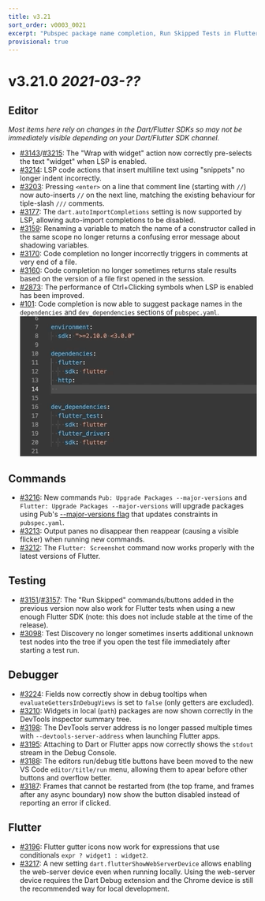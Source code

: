 ```yaml
---
title: v3.21
sort_order: v0003_0021
excerpt: "Pubspec package name completion, Run Skipped Tests in Flutter, ..."
provisional: true
---
```


# v3.21.0 *2021-03-??*

## Editor

_Most items here rely on changes in the Dart/Flutter SDKs so may not be immediately visible depending on your Dart/Flutter SDK channel._

- [#3143](https://github.com/Dart-Code/Dart-Code/issues/3143)/[#3215](https://github.com/Dart-Code/Dart-Code/issues/3215): The "Wrap with widget" action now correctly pre-selects the text "widget" when LSP is enabled.
- [#3214](https://github.com/Dart-Code/Dart-Code/issues/3214): LSP code actions that insert multiline text using "snippets" no longer indent incorrectly.
- [#3203](https://github.com/Dart-Code/Dart-Code/issues/3203): Pressing `<enter>` on a line that comment line (starting with `//`) now auto-inserts `//` on the next line, matching the existing behaviour for tiple-slash `///` comments.
- [#3177](https://github.com/Dart-Code/Dart-Code/issues/3177): The `dart.autoImportCompletions` setting is now supported by LSP, allowing auto-import completions to be disabled.
- [#3159](https://github.com/Dart-Code/Dart-Code/issues/3159): Renaming a variable to match the name of a constructor called in the same scope no longer returns a confusing error message about shadowing variables.
- [#3170](https://github.com/Dart-Code/Dart-Code/issues/3170): Code completion no longer incorrectly triggers in comments at very end of a file.
- [#3160](https://github.com/Dart-Code/Dart-Code/issues/3160): Code completion no longer sometimes returns stale results based on the version of a file first opened in the session.
- [#2873](https://github.com/Dart-Code/Dart-Code/issues/2873): The performance of Ctrl+Clicking symbols when LSP is enabled has been improved.
- [#101](https://github.com/Dart-Code/Dart-Code/issues/101): Code completion is now able to suggest package names in the `dependencies` and `dev_dependencies` sections of `pubspec.yaml`.
  <br /><img src="/images/release_notes/v3.21/package_name_completion.gif" width="490" height="284" />

## Commands

- [#3216](https://github.com/Dart-Code/Dart-Code/issues/3216): New commands `Pub: Upgrade Packages --major-versions` and `Flutter: Upgrade Packages --major-versions` will upgrade packages using Pub's [--major-versions flag](https://dart.dev/tools/pub/cmd/pub-upgrade#--major-versions) that updates constraints in `pubspec.yaml`.
- [#3213](https://github.com/Dart-Code/Dart-Code/issues/3213): Output panes no disappear then reappear (causing a visible flicker) when running new commands.
- [#3212](https://github.com/Dart-Code/Dart-Code/issues/3212): The `Flutter: Screenshot` command now works properly with the latest versions of Flutter.

## Testing

- [#3151](https://github.com/Dart-Code/Dart-Code/issues/3151)/[#3157](https://github.com/Dart-Code/Dart-Code/issues/3157): The "Run Skipped" commands/buttons added in the previous version now also work for Flutter tests when using a new enough Flutter SDK (note: this does not include stable at the time of the release).
- [#3098](https://github.com/Dart-Code/Dart-Code/issues/3098): Test Discovery no longer sometimes inserts additional unknown test nodes into the tree if you open the test file immediately after starting a test run.

## Debugger

- [#3224](https://github.com/Dart-Code/Dart-Code/issues/3224): Fields now correctly show in debug tooltips when `evaluateGettersInDebugViews` is set to `false` (only getters are excluded).
- [#3210](https://github.com/Dart-Code/Dart-Code/issues/3210): Widgets in local (`path`) packages are now shown correctly in the DevTools inspector summary tree.
- [#3198](https://github.com/Dart-Code/Dart-Code/issues/3198): The DevTools server address is no longer passed multiple times with `--devtools-server-address` when launching Flutter apps.
- [#3195](https://github.com/Dart-Code/Dart-Code/issues/3195): Attaching to Dart or Flutter apps now correctly shows the `stdout` stream in the Debug Console.
- [#3188](https://github.com/Dart-Code/Dart-Code/issues/3188): The editors run/debug title buttons have been moved to the new VS Code `editor/title/run` menu, allowing them to apear before other buttons and overflow better.
- [#3187](https://github.com/Dart-Code/Dart-Code/issues/3187): Frames that cannot be restarted from (the top frame, and frames after any async boundary) now show the button disabled instead of reporting an error if clicked.

## Flutter

- [#3196](https://github.com/Dart-Code/Dart-Code/issues/3196): Flutter gutter icons now work for expressions that use conditionals `expr ? widget1 : widget2`.
- [#3217](https://github.com/Dart-Code/Dart-Code/issues/3217): A new setting `dart.flutterShowWebServerDevice` allows enabling the web-server device even when running locally. Using the web-server device requires the Dart Debug extension and the Chrome device is still the recommended way for local development.
